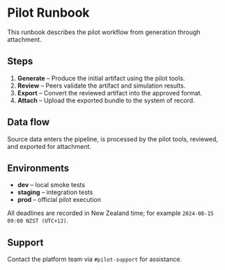 # Pilot Runbook

This runbook describes the pilot workflow from generation through attachment.

## Steps

1. **Generate** – Produce the initial artifact using the pilot tools.
2. **Review** – Peers validate the artifact and simulation results.
3. **Export** – Convert the reviewed artifact into the approved format.
4. **Attach** – Upload the exported bundle to the system of record.

## Data flow

Source data enters the pipeline, is processed by the pilot tools,
reviewed, and exported for attachment.

## Environments

- **dev** – local smoke tests
- **staging** – integration tests
- **prod** – official pilot execution

All deadlines are recorded in New Zealand time; for example
`2024-08-15 09:00 NZST (UTC+12)`.

## Support

Contact the platform team via `#pilot-support` for assistance.
